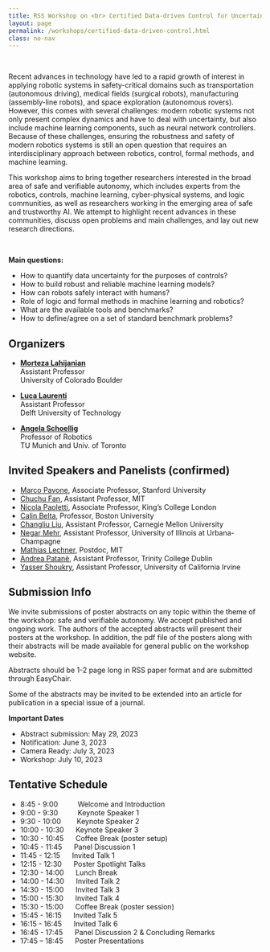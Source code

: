 ```yaml
---
title: RSS Workshop on <br> Certified Data-driven Control for Uncertain Robotic Systems
layout: page 
permalink: /workshops/certified-data-driven-control.html
class: no-nav
---
```


<br>
<!-- **Title:**  -->

<!-- **<span style="color:blue">Description</style>** -->

<!-- <span style="color:black"> -->
Recent advances in technology have led to a rapid growth of interest in applying robotic systems in safety-critical domains such as transportation (autonomous driving), medical fields (surgical robots), manufacturing (assembly-line robots), and space exploration (autonomous rovers). However, this comes with several challenges: modern robotic systems not only present complex dynamics and have to deal with uncertainty, but also include machine learning components, such as neural network controllers. Because of these challenges, ensuring the robustness and safety of modern robotics systems is still an open question that requires an interdisciplinary approach between robotics, control, formal methods, and machine learning.
 
This workshop aims to bring together researchers interested in the broad area of safe and verifiable autonomy, which includes experts from the robotics, controls, machine learning, cyber-physical systems, and logic communities, as well as researchers working in the emerging area of safe and trustworthy AI. We attempt to highlight recent advances in these communities, discuss open problems and main challenges, and lay out new research directions.


<br>


**Main questions:**

- How to quantify data uncertainty for the purposes of controls?
- How to build robust and reliable machine learning models?
- How can robots safely interact with humans?
- Role of logic and formal methods in machine learning and robotics?
- What are the available tools and benchmarks?
- How to define/agree on a set of standard benchmark problems?
<!-- - There is a need for standard benchmarks -->



<!-- **Orgainizers** -->
## Organizers

- **[Morteza Lahijanian](https://www.colorado.edu/aerospace/morteza-lahijanian)**<br>
Assistant Professor  <br>
University of Colorado Boulder  <br>
<!-- [morteza.lahijanian@colorado.edu](mailto:morteza.lahijanian@colorado.edu)<br> -->

- **[Luca Laurenti](https://www.tudelft.nl/en/staff/l.laurenti/)** <br>
Assistant Professor  <br>
Delft University of Technology  <br>
<!-- [l.laurenti@tudelft.nl](mailto:l.laurenti@tudelft.nl)  <br> -->

- **[Angela Schoellig](https://www.dynsyslab.org/prof-angela-schoellig/)** <br>
Professor of Robotics  <br>
TU Munich and Univ. of Toronto  <br>
<!-- [angela.schoellig@utoronto.ca](mailto:angela.schoellig@utoronto.ca) -->




<!-- **Invited Speakers and Panelists** -->
## Invited Speakers and Panelists (confirmed)

<!--  We have invited a number of experts on the topics of the workshop with various backgrounds.  In selecting the speakers, we focused on striking a good balance between the diversity in the areas of expertise, seniority, and gender.  ??? invitees have confirmed their attendance, ??? speakers have tentatively accepted the invitation, and we are yet to hear from a few others.  The list of the invited speakers is shown below.  Lastly, to ensure that the speakers focus on the topic, we plan to ask them to provide the title and abstract of their talks a few weeks in advance. -->


<!--  | Speaker** | **E-mail** | **Potential Topic** | 
 | -- | ------
 |Marco Pavone, Stanford University | pavone@stanford.edu | |
|Nicola Paoletti, King’s College London | nicola.paoletti@kcl.ac.uk | |
|Andrea Patanè, Trinity College Dublin | apatane@tcd.ie | |
| Calin Belta, Boston University | | |
| Mathias Lechner, MIT | mlechner@mit.edu | |
| Negar Mehr, University of Illinois at Urbana-Champagne | negar@illinois.edu || 
 -->

<!-- <br>

| **Confirmed Speakers (need to confirm if online or in-person)** | **Potential Topic** |
| -- | ------ | 
|Chuch Fan, MIT  | | 
|Changliu Liu, CMU | |  -->


- [Marco Pavone](https://profiles.stanford.edu/marco-pavone), Associate Professor, Stanford University 
- [Chuchu Fan](https://chuchu.mit.edu/), Assistant Professor, MIT
- [Nicola Paoletti](https://nicolapaoletti.com/), Associate Professor, King’s College London 
- [Calin Belta](https://sites.bu.edu/hyness/calin/), Professor, Boston University 
- [Changliu Liu](https://www.ri.cmu.edu/ri-faculty/changliu-liu/), Assistant Professor, Carnegie Mellon University
- [Negar Mehr](http://negar.web.illinois.edu/), Assistant Professor, University of Illinois at Urbana-Champagne
- [Mathias Lechner](https://mlech26l.github.io/pages/about/), Postdoc, MIT
- [Andrea Patanè](https://www.scss.tcd.ie/personnel/apatane), Assistant Professor, Trinity College Dublin 
- [Yasser Shoukry](https://rcpsl.eng.uci.edu/yshoukry/), Assistant Professor, University of California Irvine



## Submission Info

We invite submissions of poster abstracts on any topic within the theme of the workshop: safe and verifiable autonomy. We accept published and ongoing work. The authors of the accepted abstracts will present their posters at the workshop. In addition, the pdf file of the posters along with their abstracts will be made available for general public on the workshop website. 

Abstracts should be 1-2 page long in RSS paper format and are submitted through EasyChair.

Some of the abstracts may be invited to be extended into an article for publication in a special issue of a journal.


**Important Dates**
- Abstract submission: May 29, 2023
- Notification: June 3, 2023
- Camera Ready: July 3, 2023
- Workshop: July 10, 2023



## Tentative Schedule
<!-- **Tentative Schedule** -->

<!-- | **Time** |  -->
<!-- | -- | ------  -->
<!-- |8:45 - 9:00 | Welcome and Introduction | 
|9:00 - 9:30 | Keynote Speaker 1 | 
|9:30 - 10:00| Keynote Speaker 2 | 
|10:00 - 10:30|	Keynote Speaker 3 | 
|10:30 - 10:45|	Coffee Break (poster setup)| 
|10:45 - 11:45|	Panel Discussion 1 | 
|11:45 - 12:15| Invited Talk 1 | 
|12:15 - 12:30|	Poster Spotlight Talks | 
|12:30 - 14:00|	Lunch Break | 
|14:00 - 14:30|	Invited Talk 2 | 
|14:30 - 15:00|	Invited Talk 3 | 
|15:00 - 15:30|	Invited Talk 4 | 
|15:30 - 15:00|	Coffee Break (poster session) | 
|15:45 - 16:15|	Invited Talk 5 | 
|16:15 - 16:45|	Invited Talk 6 | 
|16:45 - 17:45|	Panel Discussion 2 & Concluding Remarks | 
|17:45 – 18:45|	Poster Presentations |  -->

- 8:45 - 9:00 &nbsp;&nbsp;&nbsp;&nbsp;&nbsp;&nbsp;&nbsp;&nbsp; Welcome and Introduction
- 9:00 - 9:30 &nbsp;&nbsp;&nbsp;&nbsp;&nbsp;&nbsp;&nbsp;&nbsp; Keynote Speaker 1 
- 9:30 - 10:00 &nbsp;&nbsp;&nbsp;&nbsp;&nbsp;&nbsp; Keynote Speaker 2 
- 10:00 - 10:30	&nbsp;&nbsp;&nbsp;&nbsp; Keynote Speaker 3
- 10:30 - 10:45	&nbsp;&nbsp;&nbsp;&nbsp; Coffee Break (poster setup)
- 10:45 - 11:45	&nbsp;&nbsp;&nbsp;&nbsp; Panel Discussion 1
- 11:45 - 12:15	&nbsp;&nbsp;&nbsp;&nbsp; Invited Talk 1
- 12:15 - 12:30	&nbsp;&nbsp;&nbsp;&nbsp; Poster Spotlight Talks
- 12:30 - 14:00	&nbsp;&nbsp;&nbsp;&nbsp; Lunch Break 
- 14:00 - 14:30	&nbsp;&nbsp;&nbsp;&nbsp; Invited Talk 2 
- 14:30 - 15:00	&nbsp;&nbsp;&nbsp;&nbsp; Invited Talk 3
- 15:00 - 15:30	&nbsp;&nbsp;&nbsp;&nbsp; Invited Talk 4
- 15:30 - 15:00	&nbsp;&nbsp;&nbsp;&nbsp; Coffee Break (poster session)
- 15:45 - 16:15	&nbsp;&nbsp;&nbsp;&nbsp; Invited Talk 5
- 16:15 - 16:45	&nbsp;&nbsp;&nbsp;&nbsp; Invited Talk 6
- 16:45 - 17:45	&nbsp;&nbsp;&nbsp;&nbsp; Panel Discussion 2 & Concluding Remarks
- 17:45 – 18:45	&nbsp;&nbsp;&nbsp;&nbsp; Poster Presentations




